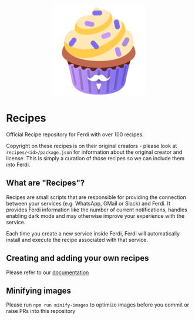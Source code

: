 <p align="center">
    <a href="https://getferdi.com/services">
      <img src="./logo.svg" alt="" width="250"/>
    </a>
</p>

# Recipes

Official Recipe repository for Ferdi with over 100 recipes.

Copyright on these recipes is on their original creators - please look at `recipes/<id>/package.json` for information about the original creator and license. This is simply a curation of those recipes so we can include them into Ferdi.

## What are "Recipes"?

Recipes are small scripts that are responsible for providing the connection between your services (e.g. WhatsApp, GMail or Slack) and Ferdi. It provides Ferdi information like the number of current notifications, handles enabling dark mode and may otherwise improve your experience with the service.

Each time you create a new service inside Ferdi, Ferdi will automatically install and execute the recipe associated with that service.

## Creating and adding your own recipes

Please refer to our [documentation](docs/integration.md)

## Minifying images

Please run `npm run minify-images` to optimize images before you commit or raise PRs into this repository
